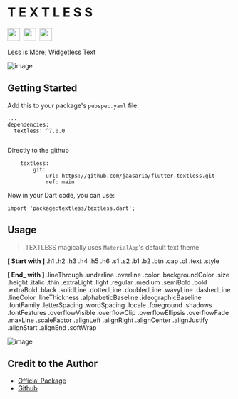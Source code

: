 # T E X T L E S S

<img src="https://forthebadge.com/images/badges/built-with-love.svg" height="28px" />&nbsp;&nbsp;<img src="https://img.shields.io/badge/license-MIT-green?style=for-the-badge" height="28px" />&nbsp;&nbsp;<a href="https://pub.dev/packages/textless"><img src="https://img.shields.io/pub/v/textless.svg?style=for-the-badge" height="28px" /></a>

Less is More; Widgetless Text

![image](https://user-images.githubusercontent.com/13378059/111702722-ac694d00-8877-11eb-8249-6b6c7c11520f.png)

## Getting Started

Add this to your package's `pubspec.yaml` file:
```
...
dependencies:
  textless: ^7.0.0
  
```

Directly to the github

```
    textless:
        git:
            url: https://github.com/jaasaria/flutter.textless.git
            ref: main
```



Now in your Dart code, you can use:
```
import 'package:textless/textless.dart';
```

## Usage
> TEXTLESS magically uses `MaterialApp`'s default text theme

**[ Start with ]**  .h1 .h2 .h3 .h4 .h5 .h6 .s1 .s2 .b1 .b2 .btn .cap .ol .text .style

**[ End_ with ]**
.lineThrough
.underline
.overline
.color
.backgroundColor
.size
.height
.italic
.thin
.extraLight
.light
.regular
.medium
.semiBold
.bold
.extraBold
.black
.solidLine
.dottedLine
.doubledLine
.wavyLine
.dashedLine
.lineColor
.lineThickness
.alphabeticBaseline
.ideographicBaseline
.fontFamily
.letterSpacing
.wordSpacing
.locale
.foreground
.shadows
.fontFeatures
.overflowVisible
.overflowClip
.overflowEllipsis
.overflowFade
.maxLine
.scaleFactor
.alignLeft
.alignRight
.alignCenter
.alignJustify
.alignStart
.alignEnd
.softWrap

![image](https://user-images.githubusercontent.com/13378059/111704389-02d78b00-887a-11eb-9a61-686b15ba1a13.png)



## Credit to the Author

- [Official Package](https://pub.dev/packages/textless)
- [Github](https://github.com/sooxt98/textless)